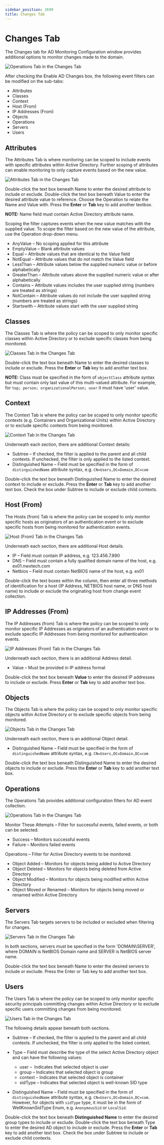 ```yaml
---
sidebar_position: 2699
title: Changes Tab
---
```


# Changes Tab

The Changes tab for AD Monitoring Configuration window provides additional options to monitor changes made to the domain.

![Operations Tab in the Changes Tab](../../../../../../../static/images/ActivityMonitor_8.0/Content/Resources/Images/ActivityMonitor/MonitoredDomains/ChangesTab/OperationTab.png "Operations Tab in the Changes Tab")

After checking the Enable AD Changes box, the following event filters can be modified on the sub-tabs:

* Attributes
* Classes
* Context
* Host (From)
* IP Addresses (From)
* Objects
* Operations
* Servers
* Users

## Attributes

The Attributes Tab is where monitoring can be scoped to include events with specific attributes within Active Directory. Further scoping of attributes can enable monitoring to only capture events based on the new value.

![Attributes Tab in the Changes Tab](../../../../../../../static/images/ActivityMonitor_8.0/Content/Resources/Images/ActivityMonitor/MonitoredDomains/ChangesTab/AttributesTab.png "Attributes Tab in the Changes Tab")

Double-click the text box beneath Name to enter the desired attribute to include or exclude. Double-click the text box beneath Value to enter the desired attribute value to reference. Choose the Operation to relate the Name and Value with. Press the **Enter** or **Tab** key to add another textbox.

**NOTE:** Name field must contain Active Directory attribute name.

Scoping the filter captures events when the new value matches with the supplied value. To scope the filter based on the new value of the attribute, use the Operation drop-down menu.

* AnyValue – No scoping applied for this attribute
* EmptyValue – Blank attribute values
* Equal – Attribute values that are identical to the Value field
* NotEqual – Attribute values that do not match the Value field
* LessThan – Attribute values below the supplied numeric value or before alphabetically
* GreaterThan – Attribute values above the supplied numeric value or after alphabetically
* Contains – Attribute values includes the user supplied string (numbers are treated as strings)
* NotContain – Attribute values do not include the user supplied string (numbers are treated as strings)
* Startswith – Attribute values start with the user supplied string

## Classes

The Classes Tab is where the policy can be scoped to only monitor specific classes within Active Directory or to exclude specific classes from being monitored.

![Classes Tab in the Changes Tab](../../../../../../../static/images/ActivityMonitor_8.0/Content/Resources/Images/ActivityMonitor/MonitoredDomains/ChangesTab/ClassesTab.png "Classes Tab in the Changes Tab")

Double-click the text box beneath Name to enter the desired classes to include or exclude. Press the **Enter** or **Tab** key to add another text box.

**NOTE:** Class must be specified in the form of `objectClass` attribute syntax but must contain only last value of this multi-valued attribute. For example, for `top; person; organizationalPerson; user` it must have 'user' value.

## Context

The Context Tab is where the policy can be scoped to only monitor specific contexts (e.g. Containers and Organizational Units) within Active Directory or to exclude specific contexts from being monitored.

![Context Tab in the Changes Tab](../../../../../../../static/images/ActivityMonitor_8.0/Content/Resources/Images/ActivityMonitor/MonitoredDomains/ChangesTab/ContextTab.png "Context Tab in the Changes Tab")

Underneath each section, there are additional Context details:

* Subtree – If checked, the filter is applied to the parent and all child contexts. If unchecked, the filter is only applied to the listed context.
* Distinguished Name – Field must be specified in the form of `distinguishedName` attribute syntax, e.g. `CN=Users,DC=Domain,DC=com`

Double-click the text box beneath Distinguished Name to enter the desired context to include or exclude. Press the **Enter** or **Tab** key to add another text box. Check the box under Subtree to include or exclude child contexts.

## Host (From)

The Hosts (from) Tab is where the policy can be scoped to only monitor specific hosts as originators of an authentication event or to exclude specific hosts from being monitored for authentication events.

![Host (From) Tab in the Changes Tab](../../../../Resources/Images/ActivityMonitor/MonitoredDomains/ChangesTab/HostFrom.png "Host (From) Tab in the Changes Tab")

Underneath each section, there are additional Host details.

* IP – Field must contain IP address, e.g. 123.456.7.890
* DNS – Field must contain a fully qualified domain name of the host, e.g. ex01.nwxtech.com
* Netbios – Field must contain NetBIOS name of the host, e.g. ex01

Double-click the text boxes within the column, then enter all three methods of identification for a host (IP Address, NETBIOS host name, or DNS host name) to include or exclude the originating host from change event collection.

## IP Addresses (From)

The IP Addresses (from) Tab is where the policy can be scoped to only monitor specific IP Addresses as originators of an authentication event or to exclude specific IP Addresses from being monitored for authentication events.

![IP Addresses (From) Tab in the Changes Tab](../../../../Resources/Images/ActivityMonitor/MonitoredDomains/ChangesTab/IPAddressesFrom.png "IP Addresses (From) Tab in the Changes Tab")

Underneath each section, there is an additional Address detail.

* Value – Must be provided in IP address format

Double-click the text box beneath **Value** to enter the desired IP addresses to include or exclude. Press **Enter** or **Tab** key to add another text box.

## Objects

The Objects Tab is where the policy can be scoped to only monitor specific objects within Active Directory or to exclude specific objects from being monitored.

![Objects Tab in the Changes Tab](../../../../../../../static/images/ActivityMonitor_8.0/Content/Resources/Images/ActivityMonitor/MonitoredDomains/ChangesTab/ObjectsTab.png "Objects Tab in the Changes Tab")

Underneath each section, there is an additional Object detail.

* Distinguished Name – Field must be specified in the form of `distinguishedName` attribute syntax, e.g. `CN=Users,DC=Domain,DC=com`

Double-click the text box beneath Distinguished Name to enter the desired objects to include or exclude. Press the **Enter** or **Tab** key to add another text box.

## Operations

The Operations Tab provides additional configuration filters for AD event collection.

![Operations Tab in the Changes Tab](../../../../../../../static/images/ActivityMonitor_8.0/Content/Resources/Images/ActivityMonitor/MonitoredDomains/ChangesTab/OperationTab.png "Operations Tab in the Changes Tab")

Monitor These Attempts – Filter for successful events, failed events, or both can be selected.

* Success – Monitors successful events
* Failure – Monitors failed events

Operations – Filter for Active Directory events to be monitored.

* Object Added – Monitors for objects being added to Active Directory
* Object Deleted – Monitors for objects being deleted from Active Directory
* Object Modified – Monitors for objects being modified within Active Directory
* Object Moved or Renamed – Monitors for objects being moved or renamed within Active Directory

## Servers

The Servers Tab targets servers to be included or excluded when filtering for changes.

![Servers Tab in the Changes Tab](../../../../../../../static/images/ActivityMonitor_8.0/Content/Resources/Images/ActivityMonitor/MonitoredDomains/ChangesTab/ServersTab.png "Servers Tab in the Changes Tab")

In both sections, servers must be specified in the form 'DOMAIN\SERVER', where DOMAIN is NetBIOS Domain name and SERVER is NetBIOS server name.

Double-click the text box beneath Name to enter the desired servers to include or exclude. Press the Enter or Tab key to add another text box.

## Users

The Users Tab is where the policy can be scoped to only monitor specific security principals committing changes within Active Directory or to exclude specific users committing changes from being monitored.

![Users Tab in the Changes Tab](../../../../../../../static/images/ActivityMonitor_8.0/Content/Resources/Images/ActivityMonitor/MonitoredDomains/ChangesTab/UsersTab.png "Users Tab in the Changes Tab")

The following details appear beneath both sections.

* Subtree – If checked, the filter is applied to the parent and all child contexts. If unchecked, the filter is only applied to the listed context.
* Type – Field must describe the type of the select Active Directory object and can have the following values:

  * user –  Indicates that selected object is user
  * group – Indicates that selected object is group
  * context – Indicates that selected object is container
  * sidType – Indicates that selected object is well-known SID type
* Distinguished Name – Field must be specified in the form of `distinguishedName` attribute syntax, e.g. `CN=Users,DC=Domain,DC=com`. However, for objects with `sidType` type, it must be in the form of WellKnownSidType Enum, e.g. `AnonymousSid` or `LocalSid`.

Double-click the text box beneath **Distinguished Name** to enter the desired group types to include or exclude. Double-click the text box beneath Type to enter the desired AD object to include or exclude. Press the **Enter** or **Tab** key to add another text box. Check the box under Subtree to include or exclude child contexts.
